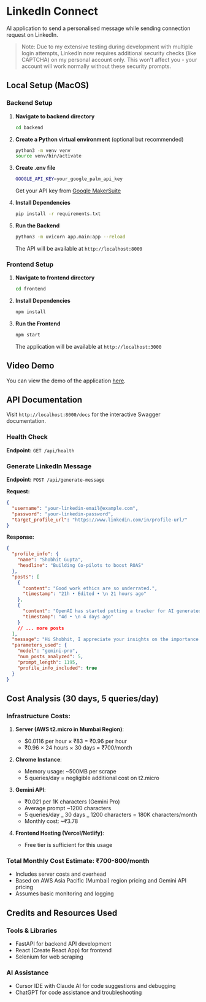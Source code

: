 # LinkedIn Connect

AI application to send a personalised message while sending connection request on LinkedIn.

> Note: Due to my extensive testing during development with multiple login attempts, LinkedIn now requires additional security checks (like CAPTCHA) on my personal account only. This won't affect you - your account will work normally without these security prompts.

## Local Setup (MacOS)

### Backend Setup

1. **Navigate to backend directory**

   ```bash
   cd backend
   ```

2. **Create a Python virtual environment** (optional but recommended)

   ```bash
   python3 -m venv venv
   source venv/bin/activate
   ```

3. **Create .env file**

   ```bash
   GOOGLE_API_KEY=your_google_palm_api_key
   ```

   Get your API key from [Google MakerSuite](https://makersuite.google.com/app/apikey)

4. **Install Dependencies**

   ```bash
   pip install -r requirements.txt
   ```

5. **Run the Backend**
   ```bash
   python3 -m uvicorn app.main:app --reload
   ```
   The API will be available at `http://localhost:8000`

### Frontend Setup

1. **Navigate to frontend directory**

   ```bash
   cd frontend
   ```

2. **Install Dependencies**

   ```bash
   npm install
   ```

3. **Run the Frontend**
   ```bash
   npm start
   ```
   The application will be available at `http://localhost:3000`

## Video Demo

You can view the demo of the application [here](https://drive.google.com/file/d/1aC3MkCzsPCWelk7kPesJrcvDjmZt9KxG/view?usp=sharing).

## API Documentation

Visit `http://localhost:8000/docs` for the interactive Swagger documentation.

### Health Check

**Endpoint:** `GET /api/health`

### Generate LinkedIn Message

**Endpoint:** `POST /api/generate-message`

**Request:**

```json
{
  "username": "your-linkedin-email@example.com",
  "password": "your-linkedin-password",
  "target_profile_url": "https://www.linkedin.com/in/profile-url/"
}
```

**Response:**

```json
{
  "profile_info": {
    "name": "Shobhit Gupta",
    "headline": "Building Co-pilots to boost ROAS"
  },
  "posts": [
    {
      "content": "Good work ethics are so underrated.",
      "timestamp": "21h • Edited • \n 21 hours ago"
    },
    {
      "content": "OpenAI has started putting a tracker for AI generated images...",
      "timestamp": "4d • \n 4 days ago"
    }
    // ... more posts
  ],
  "message": "Hi Shobhit, I appreciate your insights on the importance of work ethics. As someone who values collaboration, I'd love to connect with a professional building co-pilots for improved ROAS.",
  "parameters_used": {
    "model": "gemini-pro",
    "num_posts_analyzed": 5,
    "prompt_length": 1195,
    "profile_info_included": true
  }
}
```

## Cost Analysis (30 days, 5 queries/day)

### Infrastructure Costs:

1. **Server (AWS t2.micro in Mumbai Region)**:

   - $0.0116 per hour × ₹83 = ₹0.96 per hour
   - ₹0.96 × 24 hours × 30 days = ₹700/month

2. **Chrome Instance**:

   - Memory usage: ~500MB per scrape
   - 5 queries/day = negligible additional cost on t2.micro

3. **Gemini API**:

   - ₹0.021 per 1K characters (Gemini Pro)
   - Average prompt ~1200 characters
   - 5 queries/day _ 30 days _ 1200 characters = 180K characters/month
   - Monthly cost: ~₹3.78

4. **Frontend Hosting (Vercel/Netlify)**:
   - Free tier is sufficient for this usage

### Total Monthly Cost Estimate: ₹700-800/month

- Includes server costs and overhead
- Based on AWS Asia Pacific (Mumbai) region pricing and Gemini API pricing
- Assumes basic monitoring and logging

## Credits and Resources Used

### Tools & Libraries

- FastAPI for backend API development
- React (Create React App) for frontend
- Selenium for web scraping

### AI Assistance

- Cursor IDE with Claude AI for code suggestions and debugging
- ChatGPT for code assistance and troubleshooting
